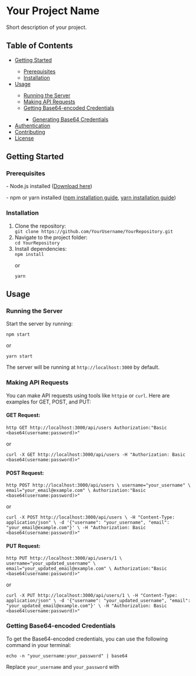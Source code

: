 <!DOCTYPE html>
<html lang="en">
<head>
  <meta charset="UTF-8">
  <meta name="viewport" content="width=device-width, initial-scale=1.0">
  <title>Your Project Name</title>
</head>
<body>

  <h1>Your Project Name</h1>

  <p>Short description of your project.</p>

  <h2>Table of Contents</h2>
  <ul>
    <li><a href="#getting-started">Getting Started</a></li>
      <ul>
        <li><a href="#prerequisites">Prerequisites</a></li>
        <li><a href="#installation">Installation</a></li>
      </ul>
    <li><a href="#usage">Usage</a></li>
      <ul>
        <li><a href="#running-the-server">Running the Server</a></li>
        <li><a href="#making-api-requests">Making API Requests</a></li>
        <li><a href="#getting-base64-encoded-credentials">Getting Base64-encoded Credentials</a></li>
          <ul>
            <li><a href="#generating-base64-credentials">Generating Base64 Credentials</a></li>
          </ul>
      </ul>
    <li><a href="#authentication">Authentication</a></li>
    <li><a href="#contributing">Contributing</a></li>
    <li><a href="#license">License</a></li>
  </ul>

  <h2>Getting Started</h2>

  <h3>Prerequisites</h3>
  <p>- Node.js installed (<a href="https://nodejs.org/" target="_blank">Download here</a>)</p>
  <p>- npm or yarn installed (<a href="https://docs.npmjs.com/downloading-and-installing-node-js-and-npm" target="_blank">npm installation guide</a>, <a href="https://yarnpkg.com/getting-started/install" target="_blank">yarn installation guide</a>)</p>

  <h3>Installation</h3>
  <ol>
    <li>Clone the repository:</li>
    <code>git clone https://github.com/YourUsername/YourRepository.git</code>
    <li>Navigate to the project folder:</li>
    <code>cd YourRepository</code>
    <li>Install dependencies:</li>
    <code>npm install</code>
    <p>or</p>
    <code>yarn</code>
  </ol>

  <h2>Usage</h2>

  <h3>Running the Server</h3>
  <p>Start the server by running:</p>
  <code>npm start</code>
  <p>or</p>
  <code>yarn start</code>
  <p>The server will be running at <code>http://localhost:3000</code> by default.</p>

  <h3>Making API Requests</h3>

  <p>You can make API requests using tools like <code>httpie</code> or <code>curl</code>. Here are examples for GET, POST, and PUT:</p>

  <h4>GET Request:</h4>
  <code>http GET http://localhost:3000/api/users Authorization:"Basic &lt;base64(username:password)&gt;"</code>
  <p>or</p>
  <code>curl -X GET http://localhost:3000/api/users -H "Authorization: Basic &lt;base64(username:password)&gt;"</code>

  <h4>POST Request:</h4>
  <code>http POST http://localhost:3000/api/users \ username="your_username" \ email="your_email@example.com" \ Authorization:"Basic &lt;base64(username:password)&gt;"</code>
  <p>or</p>
  <code>curl -X POST http://localhost:3000/api/users \ -H "Content-Type: application/json" \ -d '{"username": "your_username", "email": "your_email@example.com"}' \ -H "Authorization: Basic &lt;base64(username:password)&gt;"</code>

  <h4>PUT Request:</h4>
  <code>http PUT http://localhost:3000/api/users/1 \ username="your_updated_username" \ email="your_updated_email@example.com" \ Authorization:"Basic &lt;base64(username:password)&gt;"</code>
  <p>or</p>
  <code>curl -X PUT http://localhost:3000/api/users/1 \ -H "Content-Type: application/json" \ -d '{"username": "your_updated_username", "email": "your_updated_email@example.com"}' \ -H "Authorization: Basic &lt;base64(username:password)&gt;"</code>

  <h3>Getting Base64-encoded Credentials</h3>

  <p>To get the Base64-encoded credentials, you can use the following command in your terminal:</p>
  <code>echo -n "your_username:your_password" | base64</code>
  <p>Replace <code>your_username</code> and <code>your_password</code> with
